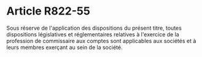 # Article R822-55

Sous réserve de l'application des dispositions du présent titre, toutes dispositions législatives et réglementaires relatives à l'exercice de la profession de commissaire aux comptes sont applicables aux sociétés et à leurs membres exerçant au sein de la société.